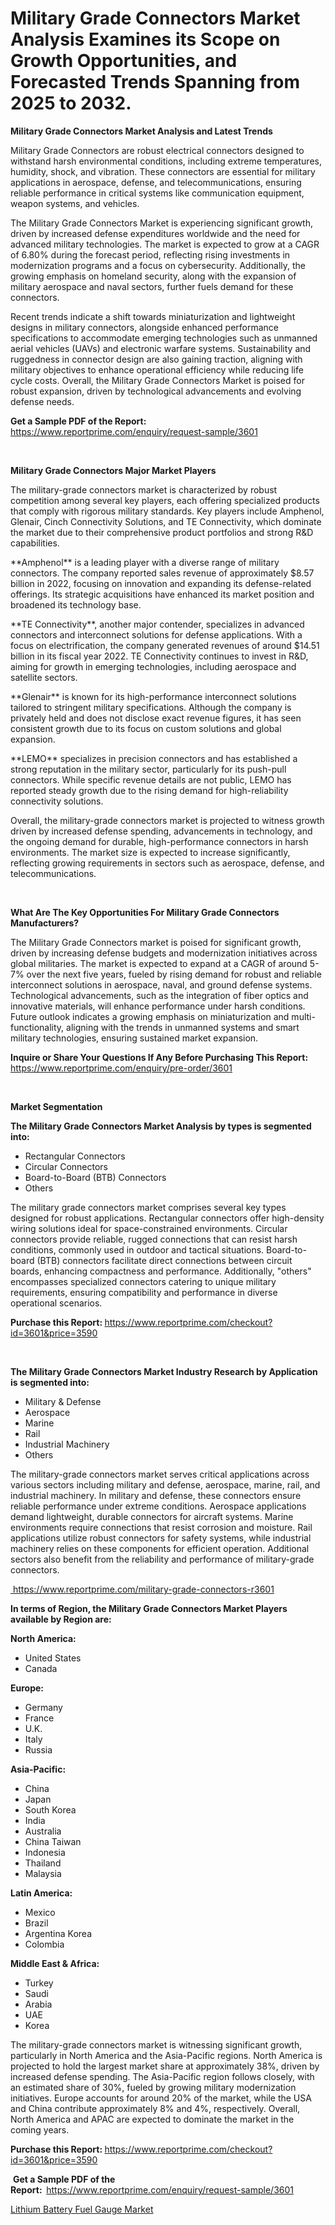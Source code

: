 <p><h1>Military Grade Connectors Market Analysis Examines its Scope on Growth Opportunities, and Forecasted Trends Spanning from 2025 to 2032.</h1></p><p><strong>Military Grade Connectors Market Analysis and Latest Trends</strong></p>
<p><p>Military Grade Connectors are robust electrical connectors designed to withstand harsh environmental conditions, including extreme temperatures, humidity, shock, and vibration. These connectors are essential for military applications in aerospace, defense, and telecommunications, ensuring reliable performance in critical systems like communication equipment, weapon systems, and vehicles.</p><p>The Military Grade Connectors Market is experiencing significant growth, driven by increased defense expenditures worldwide and the need for advanced military technologies. The market is expected to grow at a CAGR of 6.80% during the forecast period, reflecting rising investments in modernization programs and a focus on cybersecurity. Additionally, the growing emphasis on homeland security, along with the expansion of military aerospace and naval sectors, further fuels demand for these connectors.</p><p>Recent trends indicate a shift towards miniaturization and lightweight designs in military connectors, alongside enhanced performance specifications to accommodate emerging technologies such as unmanned aerial vehicles (UAVs) and electronic warfare systems. Sustainability and ruggedness in connector design are also gaining traction, aligning with military objectives to enhance operational efficiency while reducing life cycle costs. Overall, the Military Grade Connectors Market is poised for robust expansion, driven by technological advancements and evolving defense needs.</p></p>
<p><strong>Get a Sample PDF of the Report:&nbsp;</strong> <a href="https://www.reportprime.com/enquiry/request-sample/3601?utm_campaign=3287&utm_medium=2&utm_source=Github&utm_content=ia&utm_term=18032025&utm_id=military-grade-connectors">https://www.reportprime.com/enquiry/request-sample/3601</a></p>
<p>&nbsp;</p>
<p><strong>Military Grade Connectors Major Market Players</strong></p>
<p><p>The military-grade connectors market is characterized by robust competition among several key players, each offering specialized products that comply with rigorous military standards. Key players include Amphenol, Glenair, Cinch Connectivity Solutions, and TE Connectivity, which dominate the market due to their comprehensive product portfolios and strong R&D capabilities.</p><p>**Amphenol** is a leading player with a diverse range of military connectors. The company reported sales revenue of approximately $8.57 billion in 2022, focusing on innovation and expanding its defense-related offerings. Its strategic acquisitions have enhanced its market position and broadened its technology base.</p><p>**TE Connectivity**, another major contender, specializes in advanced connectors and interconnect solutions for defense applications. With a focus on electrification, the company generated revenues of around $14.51 billion in its fiscal year 2022. TE Connectivity continues to invest in R&D, aiming for growth in emerging technologies, including aerospace and satellite sectors.</p><p>**Glenair** is known for its high-performance interconnect solutions tailored to stringent military specifications. Although the company is privately held and does not disclose exact revenue figures, it has seen consistent growth due to its focus on custom solutions and global expansion.</p><p>**LEMO** specializes in precision connectors and has established a strong reputation in the military sector, particularly for its push-pull connectors. While specific revenue details are not public, LEMO has reported steady growth due to the rising demand for high-reliability connectivity solutions.</p><p>Overall, the military-grade connectors market is projected to witness growth driven by increased defense spending, advancements in technology, and the ongoing demand for durable, high-performance connectors in harsh environments. The market size is expected to increase significantly, reflecting growing requirements in sectors such as aerospace, defense, and telecommunications.</p></p>
<p>&nbsp;</p>
<p><strong>What Are The Key Opportunities For Military Grade Connectors Manufacturers?</strong></p>
<p><p>The Military Grade Connectors market is poised for significant growth, driven by increasing defense budgets and modernization initiatives across global militaries. The market is expected to expand at a CAGR of around 5-7% over the next five years, fueled by rising demand for robust and reliable interconnect solutions in aerospace, naval, and ground defense systems. Technological advancements, such as the integration of fiber optics and innovative materials, will enhance performance under harsh conditions. Future outlook indicates a growing emphasis on miniaturization and multi-functionality, aligning with the trends in unmanned systems and smart military technologies, ensuring sustained market expansion.</p></p>
<p><strong>Inquire or Share Your Questions If Any Before Purchasing This Report:</strong> <a href="https://www.reportprime.com/enquiry/pre-order/3601?utm_campaign=3287&utm_medium=2&utm_source=Github&utm_content=ia&utm_term=18032025&utm_id=military-grade-connectors">https://www.reportprime.com/enquiry/pre-order/3601</a></p>
<p>&nbsp;</p>
<p><strong>Market Segmentation</strong></p>
<p><strong>The Military Grade Connectors Market Analysis by types is segmented into:</strong></p>
<p><ul><li>Rectangular Connectors</li><li>Circular Connectors</li><li>Board-to-Board (BTB) Connectors</li><li>Others</li></ul></p>
<p><p>The military grade connectors market comprises several key types designed for robust applications. Rectangular connectors offer high-density wiring solutions ideal for space-constrained environments. Circular connectors provide reliable, rugged connections that can resist harsh conditions, commonly used in outdoor and tactical situations. Board-to-board (BTB) connectors facilitate direct connections between circuit boards, enhancing compactness and performance. Additionally, "others" encompasses specialized connectors catering to unique military requirements, ensuring compatibility and performance in diverse operational scenarios.</p></p>
<p><strong>Purchase this Report:&nbsp;</strong><a href="https://www.reportprime.com/checkout?id=3601&price=3590&utm_campaign=3287&utm_medium=2&utm_source=Github&utm_content=ia&utm_term=18032025&utm_id=military-grade-connectors">https://www.reportprime.com/checkout?id=3601&price=3590</a></p>
<p>&nbsp;</p>
<p><strong>The Military Grade Connectors Market Industry Research by Application is segmented into:</strong></p>
<p><ul><li>Military & Defense</li><li>Aerospace</li><li>Marine</li><li>Rail</li><li>Industrial Machinery</li><li>Others</li></ul></p>
<p><p>The military-grade connectors market serves critical applications across various sectors including military and defense, aerospace, marine, rail, and industrial machinery. In military and defense, these connectors ensure reliable performance under extreme conditions. Aerospace applications demand lightweight, durable connectors for aircraft systems. Marine environments require connections that resist corrosion and moisture. Rail applications utilize robust connectors for safety systems, while industrial machinery relies on these components for efficient operation. Additional sectors also benefit from the reliability and performance of military-grade connectors.</p></p>
<p><a href="https://www.reportprime.com/military-grade-connectors-r3601?utm_campaign=3287&utm_medium=2&utm_source=Github&utm_content=ia&utm_term=18032025&utm_id=military-grade-connectors">&nbsp;https://www.reportprime.com/military-grade-connectors-r3601</a></p>
<p><strong>In terms of Region, the Military Grade Connectors Market Players available by Region are:</strong></p>
<p>
    <p> <strong> North America: </strong>
        <ul>
            <li>United States</li>
            <li>Canada</li>
        </ul>
        </p> 
    <p> <strong> Europe: </strong>
        <ul>
            <li>Germany</li>
            <li>France</li>
            <li>U.K.</li>
            <li>Italy</li>
            <li>Russia</li>
        </ul>
        </p> 
    <p> <strong> Asia-Pacific: </strong>
        <ul>
            <li>China</li>
            <li>Japan</li>
            <li>South Korea</li>
            <li>India</li>
            <li>Australia</li>
            <li>China Taiwan</li>
            <li>Indonesia</li>
            <li>Thailand</li>
            <li>Malaysia</li>
        </ul>
        </p> 
    <p> <strong> Latin America: </strong>
        <ul>
            <li>Mexico</li>
            <li>Brazil</li>
            <li>Argentina Korea</li>
            <li>Colombia</li>
        </ul>
        </p> 
    <p> <strong> Middle East & Africa: </strong>
        <ul>
            <li>Turkey</li>
            <li>Saudi</li>
            <li>Arabia</li>
            <li>UAE</li>
            <li>Korea</li>
        </ul>
    </p>
    </p>
<p><p>The military-grade connectors market is witnessing significant growth, particularly in North America and the Asia-Pacific regions. North America is projected to hold the largest market share at approximately 38%, driven by increased defense spending. The Asia-Pacific region follows closely, with an estimated share of 30%, fueled by growing military modernization initiatives. Europe accounts for around 20% of the market, while the USA and China contribute approximately 8% and 4%, respectively. Overall, North America and APAC are expected to dominate the market in the coming years.</p></p>
<p><strong>Purchase this Report: </strong><a href="https://www.reportprime.com/checkout?id=3601&price=3590&utm_campaign=3287&utm_medium=2&utm_source=Github&utm_content=ia&utm_term=18032025&utm_id=military-grade-connectors">https://www.reportprime.com/checkout?id=3601&price=3590</a></p>
<p>&nbsp;<strong>Get a Sample PDF of the Report:&nbsp;&nbsp;</strong><a href="https://www.reportprime.com/enquiry/request-sample/3601?utm_campaign=3287&utm_medium=2&utm_source=Github&utm_content=ia&utm_term=18032025&utm_id=military-grade-connectors">https://www.reportprime.com/enquiry/request-sample/3601</a></p>
<p><strong></strong></p>
<p><p><a href="https://github.com/Mayankdeswa/Market-Research-Report-List-1/blob/main/lithium-battery-fuel-gauge-market.md?utm_campaign=3287&utm_medium=2&utm_source=Github&utm_content=ia&utm_term=18032025&utm_id=military-grade-connectors">Lithium Battery Fuel Gauge Market</a></p></p>